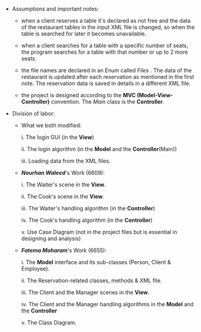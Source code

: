 *  Assumptions and important notes:

    * when a client reserves a table it's declared as not free and the data of the restaurant tables in the input XML file is changed, so when the table is searched for later it becomes unavailable.

    * when a client searches for a table with a specific number of seats, the program searches for a table with that number or up to 2 more seats.
    
    * the file names are declared in an Enum called *Files* . The data of the restaurant is updated after each reservation as mentioned in the first note. The reservation data is saved in details in a different XML file.
    
    * the project is designed according to the **MVC (Model-View-Controller)** convention. The *Main* class is the **Controller**.



*  Division of labor:

    
 
   * What we both modified:
    
        i. The login GUI (in the **View**)
        
        ii. The login algorithm (in the **Model** and the **Controller**(Main))
        
        iii. Loading data from the XML files.
        
        
    * ***Nourhan Waleed***'s Work (6609):
    
        i. The Waiter's scene in the **View**.
        
        ii. The Cook's scene in the **View**.
        
        iii. The Waiter's handling algorithm (in the **Controller**)
        
        iv. The Cook's handling algorithm (in the **Controller**)
        
        v. Use Case Diagram (not in the project files but is essential in designing and analysis)
        
    * ***Fatema Moharam***'s Work (6655):
    
        i. The **Model** interface and its sub-classes (Person, Client & Employee).
        
        ii. The Reservation-related classes, methods & XML file.
        
        iii. The Client and the Manager scenes in the **View**.
        
        iv. The Client and the Manager handling algorithms in the **Model** and the **Controller**
        
        v. The Class Diagram.
